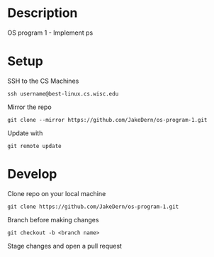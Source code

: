 # Description
OS program 1 - Implement ps

# Setup
SSH to the CS Machines 
```
ssh username@best-linux.cs.wisc.edu
```
Mirror the repo
```
git clone --mirror https://github.com/JakeDern/os-program-1.git
```
Update with
```
git remote update
```

# Develop
Clone repo on your local machine
```
git clone https://github.com/JakeDern/os-program-1.git
```
Branch before making changes
```
git checkout -b <branch name>
```
Stage changes and open a pull request